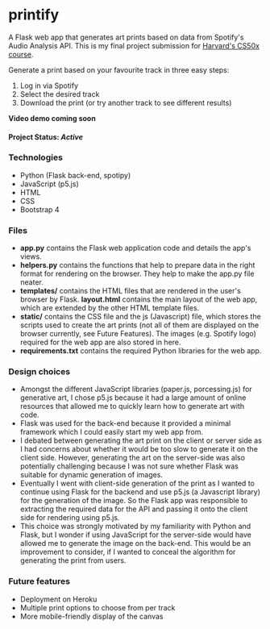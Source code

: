 # printify
A Flask web app that generates art prints based on data from Spotify's Audio Analysis API. 
This is my final project submission for [Harvard's CS50x course](https://cs50.harvard.edu/x/2021/). <br>

Generate a print based on your favourite track in three easy steps:
1. Log in via Spotify
2. Select the desired track
3. Download the print (or try another track to see different results)

**Video demo coming soon**

#### Project Status: _Active_

### Technologies
* Python (Flask back-end, spotipy)
* JavaScript (p5.js)
* HTML
* CSS
* Bootstrap 4

### Files
* **app.py** contains the Flask web application code and details the app's views.
* **helpers.py** contains the functions that help to prepare data in the right format for rendering on the browser.
They help to make the app.py file neater.
* **templates/** contains the HTML files that are rendered in the user's browser by Flask. 
**layout.html** contains the main layout of the web app, which are extended by the other HTML template files.
* **static/** contains the CSS file and the js (Javascript) file, which stores the scripts
used to create the art prints (not all of them are displayed on the browser currently, see Future Features). The images (e.g. Spotify logo) required for the web app are also stored in here.
* **requirements.txt** contains the required Python libraries for the web app.


### Design choices
* Amongst the different JavaScript libraries (paper.js, porcessing.js) for generative art, I chose p5.js because it had 
a large amount of online resources that allowed me to quickly learn how to generate art with code.
* Flask was used for the back-end because it provided a minimal framework which I could easily start my web app from.
* I debated between generating the art print on the client or server side as I had concerns about whether it would 
be too slow to generate it on the client side. However, generating the art on the server-side was also
potentially challenging because I was not sure whether Flask was suitable for dynamic generation of images.
* Eventually I went with client-side generation of the print as I wanted to continue using Flask for the backend and 
use p5.js (a Javascript library) for the generation of the image. So the Flask app was responsible to extracting the 
required data for the API and passing it onto the client side for rendering using p5.js.
* This choice was strongly motivated by my familiarity with Python and Flask, but I wonder 
if using JavaScript for the server-side would have allowed me to generate the image on the back-end.
This would be an improvement to consider, if I wanted to conceal the algorithm for generating the print from users.



### Future features
* Deployment on Heroku
* Multiple print options to choose from per track
* More mobile-friendly display of the canvas

